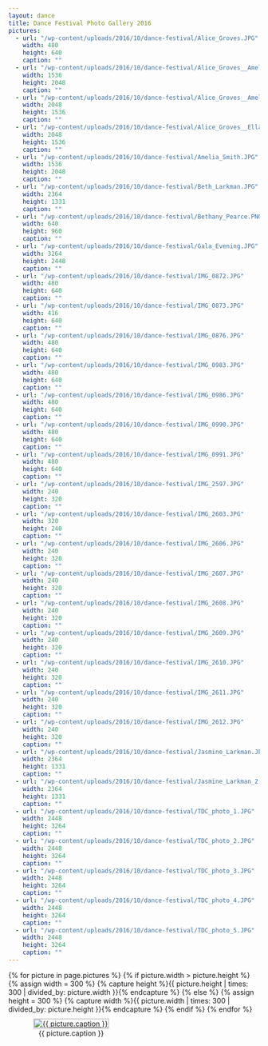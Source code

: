 ```yaml
---
layout: dance
title: Dance Festival Photo Gallery 2016
pictures:
  - url: "/wp-content/uploads/2016/10/dance-festival/Alice_Groves.JPG"
    width: 480
    height: 640
    caption: ""
  - url: "/wp-content/uploads/2016/10/dance-festival/Alice_Groves__Amelia_Smith.JPG"
    width: 1536
    height: 2048
    caption: ""
  - url: "/wp-content/uploads/2016/10/dance-festival/Alice_Groves__Amelia_Smith__Ella_Stracey.JPG"
    width: 2048
    height: 1536
    caption: ""
  - url: "/wp-content/uploads/2016/10/dance-festival/Alice_Groves__Ella_Stracey__Amelia_Smith.JPG"
    width: 2048
    height: 1536
    caption: ""
  - url: "/wp-content/uploads/2016/10/dance-festival/Amelia_Smith.JPG"
    width: 1536
    height: 2048
    caption: ""
  - url: "/wp-content/uploads/2016/10/dance-festival/Beth_Larkman.JPG"
    width: 2364
    height: 1331
    caption: ""
  - url: "/wp-content/uploads/2016/10/dance-festival/Bethany_Pearce.PNG"
    width: 640
    height: 960
    caption: ""
  - url: "/wp-content/uploads/2016/10/dance-festival/Gala_Evening.JPG"
    width: 3264
    height: 2448
    caption: ""
  - url: "/wp-content/uploads/2016/10/dance-festival/IMG_0872.JPG"
    width: 480
    height: 640
    caption: ""
  - url: "/wp-content/uploads/2016/10/dance-festival/IMG_0873.JPG"
    width: 416
    height: 640
    caption: ""
  - url: "/wp-content/uploads/2016/10/dance-festival/IMG_0876.JPG"
    width: 480
    height: 640
    caption: ""
  - url: "/wp-content/uploads/2016/10/dance-festival/IMG_0983.JPG"
    width: 480
    height: 640
    caption: ""
  - url: "/wp-content/uploads/2016/10/dance-festival/IMG_0986.JPG"
    width: 480
    height: 640
    caption: ""
  - url: "/wp-content/uploads/2016/10/dance-festival/IMG_0990.JPG"
    width: 480
    height: 640
    caption: ""
  - url: "/wp-content/uploads/2016/10/dance-festival/IMG_0991.JPG"
    width: 480
    height: 640
    caption: ""
  - url: "/wp-content/uploads/2016/10/dance-festival/IMG_2597.JPG"
    width: 240
    height: 320
    caption: ""
  - url: "/wp-content/uploads/2016/10/dance-festival/IMG_2603.JPG"
    width: 320
    height: 240
    caption: ""
  - url: "/wp-content/uploads/2016/10/dance-festival/IMG_2606.JPG"
    width: 240
    height: 320
    caption: ""
  - url: "/wp-content/uploads/2016/10/dance-festival/IMG_2607.JPG"
    width: 240
    height: 320
    caption: ""
  - url: "/wp-content/uploads/2016/10/dance-festival/IMG_2608.JPG"
    width: 240
    height: 320
    caption: ""
  - url: "/wp-content/uploads/2016/10/dance-festival/IMG_2609.JPG"
    width: 240
    height: 320
    caption: ""
  - url: "/wp-content/uploads/2016/10/dance-festival/IMG_2610.JPG"
    width: 240
    height: 320
    caption: ""
  - url: "/wp-content/uploads/2016/10/dance-festival/IMG_2611.JPG"
    width: 240
    height: 320
    caption: ""
  - url: "/wp-content/uploads/2016/10/dance-festival/IMG_2612.JPG"
    width: 240
    height: 320
    caption: ""
  - url: "/wp-content/uploads/2016/10/dance-festival/Jasmine_Larkman.JPG"
    width: 2364
    height: 1331
    caption: ""
  - url: "/wp-content/uploads/2016/10/dance-festival/Jasmine_Larkman_2.JPG"
    width: 2364
    height: 1331
    caption: ""
  - url: "/wp-content/uploads/2016/10/dance-festival/TDC_photo_1.JPG"
    width: 2448
    height: 3264
    caption: ""
  - url: "/wp-content/uploads/2016/10/dance-festival/TDC_photo_2.JPG"
    width: 2448
    height: 3264
    caption: ""
  - url: "/wp-content/uploads/2016/10/dance-festival/TDC_photo_3.JPG"
    width: 2448
    height: 3264
    caption: ""
  - url: "/wp-content/uploads/2016/10/dance-festival/TDC_photo_4.JPG"
    width: 2448
    height: 3264
    caption: ""
  - url: "/wp-content/uploads/2016/10/dance-festival/TDC_photo_5.JPG"
    width: 2448
    height: 3264
    caption: ""
---
```


<style type='text/css'>
    #gallery-1 {
        margin: auto;
    }
    #gallery-1 .gallery-item {
        float: left;
        margin-top: 10px;
        text-align: center;
        width: 50%;
    }
    #gallery-1 img {
        border: 2px solid #cfcfcf;
    }
    #gallery-1 .gallery-caption {
        margin-left: 0;
    }
    /* see gallery_shortcode() in wp-includes/media.php */
</style>
        
<div id='gallery-1' class='gallery gallery-columns-2 gallery-size-medium'>
    {% for picture in page.pictures %}
        {% if picture.width > picture.height %}
            {% assign width = 300 %}
            {% capture height %}{{ picture.height | times: 300 | divided_by: picture.width }}{% endcapture %}
        {% else %}
            {% assign height = 300 %}
            {% capture width %}{{ picture.width | times: 300 | divided_by: picture.height }}{% endcapture %}
        {% endif %}
        <dl class='gallery-item'>
            <dt class='gallery-icon'>
                <a href="{{ picture.url | prepend: site.github.url }}" data-rel="lightbox-gallery-1">
                    <img width="{{ width }}" height="{{ height }}" src="{{ picture.url | prepend: site.github.url }}" class="attachment-medium size-medium" alt="{{ picture.caption }}"/>
                </a>
            </dt>
            <dd class='wp-caption-text gallery-caption'>
                {{ picture.caption }}
            </dd>
        </dl>
    {% endfor %}
    <br style='clear: both' />
</div>
